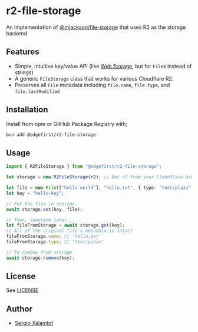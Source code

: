 # r2-file-storage

An implementation of [@mjackson/file-storage](https://github.com/mjackson/remix-the-web/tree/main/packages/file-storage) that uses R2 as the storage backend.

## Features

- Simple, intuitive key/value API (like [Web Storage](https://developer.mozilla.org/en-US/docs/Web/API/Web_Storage_API), but for `File`s instead of strings)
- A generic `FileStorage` class that works for various Cloudflare R2.
- Preserves all `File` metadata including `file.name`, `file.type`, and `file.lastModified`

## Installation

Install from npm or GitHub Package Registry with;

```sh
bun add @edgefirst/r2-file-storage
```

## Usage

```ts
import { R2FileStorage } from "@edgefirst/r2-file-storage";

let storage = new R2FileStorage(r2); // Get r2 from your Cloudflare bindings

let file = new File(["hello world"], "hello.txt", { type: "text/plain" });
let key = "hello-key";

// Put the file in storage.
await storage.set(key, file);

// Then, sometime later...
let fileFromStorage = await storage.get(key);
// All of the original file's metadata is intact
fileFromStorage.name; // 'hello.txt'
fileFromStorage.type; // 'text/plain'

// To remove from storage
await storage.remove(key);
```

## License

See [LICENSE](./LICENSE)

## Author

- [Sergio Xalambrí](https://sergiodxa.com)
